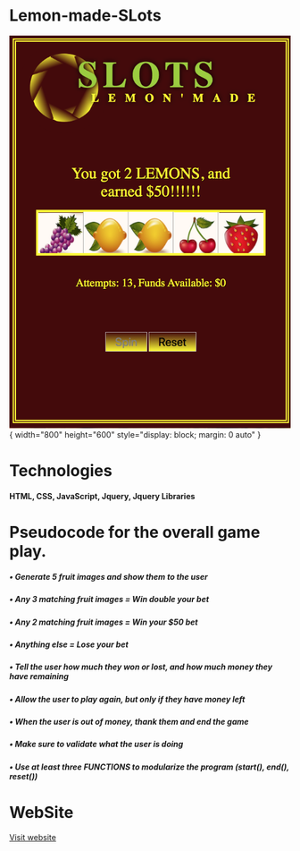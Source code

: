 # Lemon-made-SLots #

![wireframe](https://github.com/lemonmade1/Lemon-made-SLots/blob/gh-pages/images/Screen%20Shot:Slots.png?raw=true){ width="800" height="600" style="display: block; margin: 0 auto" }
  
# Technologies #
  #### HTML, CSS, JavaScript, Jquery, Jquery Libraries 

# Pseudocode for the overall game play.
  ##### • Generate 5 fruit images and show them to the user #####
  ##### • Any 3 matching fruit images = Win double your bet #####
  ##### • Any 2 matching fruit images = Win your $50 bet #####
  ##### • Anything else = Lose your bet #####
  ##### • Tell the user how much they won or lost, and how much money they have remaining #####
  ##### • Allow the user to play again, but only if they have money left #####
  ##### • When the user is out of money, thank them and end the game #####
  ##### • Make sure to validate what the user is doing #####
  ##### • Use at least three FUNCTIONS to modularize the program (start(), end(), reset()) #####

# WebSite #
  [Visit website](https://lemonmade1.github.io/Lemon-made-SLots/ "Lemon'made Slots")
